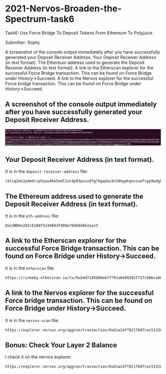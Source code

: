 # 2021-Nervos-Broaden-the-Spectrum-task6

Task6: Use Force Bridge To Deposit Tokens From Ethereum To Polyjuice

Submitter: Soptq

A screenshot of the console output immediately after you have successfully generated your Deposit Receiver Address.
Your Deposit Receiver Address (in text format).
The Ethereum address used to generate the Deposit Receiver Address (in text format).
A link to the Etherscan explorer for the successful Force Bridge transaction. This can be found on Force Bridge under History→Succeed.
A link to the Nervos explorer for the successful Force bridge transaction. This can be found on Force Bridge under History→Succeed.

## A screenshot of the console output immediately after you have successfully generated your Deposit Receiver Address.

![deposit-address](deposit-address.png?raw=true "deposit-address")

## Your Deposit Receiver Address (in text format).

It is in the `deposit-receiver-address` file:

```
ckt1q3dz2p4mdrvp5ywu4kk5edl2uc4p03puvx07g7kgqdau3n3dmypkqnxzuefxyp9wdghglncj77k5wt6p59sx6kukyjlwh5s467qgp8m25yqqqqqsqqqqqvqqqqqfjqqqqz8ghq57c75r3ftxau5h75l4djv42ykz5lks8r75956qxuq888k9j6gqqqqpqqqqqqcqqqqqxyqqqqx7asf60w8pqpte2sfcfn90fdfzxue7ff2g8sawe9wacnqat6jmygqngqqqqpxv9ejjvgz2u63w3l839aadguh5rgtqd4devf97a0fpt4uqsz0k4ndadc5zec4q75jy3ql5mrnsmgx6v24pxq9rqgqqqqqqcqrmc832
```

## The Ethereum address used to generate the Deposit Receiver Address (in text format).

It is in the `eth-address` file:

```
0xCdBD6e282cE2A0f5244883F4D8e70dA0dA62aa13
```

## A link to the Etherscan explorer for the successful Force Bridge transaction. This can be found on Force Bridge under History→Succeed.

It is in the `etherscan` file:

```
https://rinkeby.etherscan.io/tx/0xb4d7245088e67f791a0e09292f727cb0bca088320b81a22498b173fc3c9835e4
```

## A link to the Nervos explorer for the successful Force bridge transaction. This can be found on Force Bridge under History→Succeed.

It is in the `nervos-scan` file:

```
https://explorer.nervos.org/aggron/transaction/0xb1a24ff8217687cec513204a216a47752d0972ed7093131631e04ea0c668410a
```

## Bonus: Check Your Layer 2 Balance

I check it on the nervos explorer.

```
https://explorer.nervos.org/aggron/transaction/0xb1a24ff8217687cec513204a216a47752d0972ed7093131631e04ea0c668410a
```
